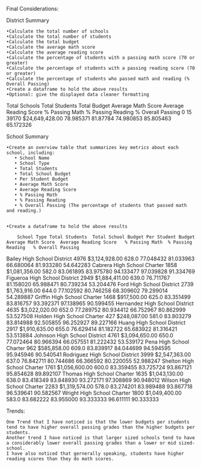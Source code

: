 Final Considerations: 

District Summary

    •Calculate the total number of schools
    •Calculate the total number of students
    •Calculate the total budget
    •Calculate the average math score 
    •Calculate the average reading score
    •Calculate the percentage of students with a passing math score (70 or greater)
    •Calculate the percentage of students with a passing reading score (70 or greater)
    •Calculate the percentage of students who passed math and reading (% Overall Passing)
    •Create a dataframe to hold the above results
    •Optional: give the displayed data cleaner formatting

Total Schools	Total Students	Total Budget	Average Math Score	Average Reading Score	% Passing Math	% Passing Reading	% Overall Passing
0	15	39170	$24,649,428.00	78.985371	81.87784	74.980853	85.805463	65.172326



 School Summary
 
    •Create an overview table that summarizes key metrics about each school, including:
       • School Name
       • School Type
       • Total Students
       • Total School Budget
       • Per Student Budget
       • Average Math Score
       • Average Reading Score
       • % Passing Math
       • % Passing Reading
       • % Overall Passing (The percentage of students that passed math and reading.)


    •Create a dataframe to hold the above results
    
    	School Type	Total Students	Total School Budget	Per Student Budget	Average Math Score	Average Reading Score	% Passing Math	% Passing Reading	% Overall Passing
Bailey High School	District	4976	$3,124,928.00	628.0	77.048432	81.033963	66.680064	81.933280	54.642283
Cabrera High School	Charter	1858	$1,081,356.00	582.0	83.061895	83.975780	94.133477	97.039828	91.334769
Figueroa High School	District	2949	$1,884,411.00	639.0	76.711767	81.158020	65.988471	80.739234	53.204476
Ford High School	District	2739	$1,763,916.00	644.0	77.102592	80.746258	68.309602	79.299014	54.289887
Griffin High School	Charter	1468	$917,500.00	625.0	83.351499	83.816757	93.392371	97.138965	90.599455
Hernandez High School	District	4635	$3,022,020.00	652.0	77.289752	80.934412	66.752967	80.862999	53.527508
Holden High School	Charter	427	$248,087.00	581.0	83.803279	83.814988	92.505855	96.252927	89.227166
Huang High School	District	2917	$1,910,635.00	655.0	76.629414	81.182722	65.683922	81.316421	53.513884
Johnson High School	District	4761	$3,094,650.00	650.0	77.072464	80.966394	66.057551	81.222432	53.539172
Pena High School	Charter	962	$585,858.00	609.0	83.839917	84.044699	94.594595	95.945946	90.540541
Rodriguez High School	District	3999	$2,547,363.00	637.0	76.842711	80.744686	66.366592	80.220055	52.988247
Shelton High School	Charter	1761	$1,056,600.00	600.0	83.359455	83.725724	93.867121	95.854628	89.892107
Thomas High School	Charter	1635	$1,043,130.00	638.0	83.418349	83.848930	93.272171	97.308869	90.948012
Wilson High School	Charter	2283	$1,319,574.00	578.0	83.274201	83.989488	93.867718	96.539641	90.582567
Wright High School	Charter	1800	$1,049,400.00	583.0	83.682222	83.955000	93.333333	96.611111	90.333333



Trends:

    One Trend that I have noticed is that the lower budgets per students tend to have higher overall passing grades than the higher budgets per students. 
    Another trend I have noticed is that larger sized schools tend to have a considerably lower overall passing grades than a lower or mid sized-school.
    I have also noticed that gernerally speaking, students have higher reading scores than they do math scores. 